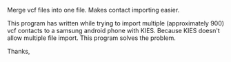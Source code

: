 Merge vcf files into one file. Makes contact importing easier.

This program has written while trying to import multiple (approximately 900) vcf contacts to a samsung android phone with KIES. Because KIES doesn't allow multiple file import. This program solves the problem.

Thanks,